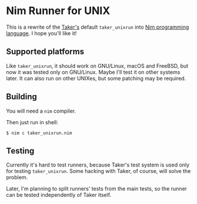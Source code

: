 # Nim Runner for UNIX

This is a rewrite of the [Taker's](https://github.com/taker-project/taker_v0) default `taker_unixrun` into [Nim programming language](https://nim-lang.org). I hope you'll like it!

## Supported platforms

Like `taker_unixrun`, it should work on GNU/Linux, macOS and FreeBSD, but now it was tested only on GNU/Linux. Maybe I'll test it on other systems later. It can also run on other UNIXes, but some patching may be required.

## Building

You will need a `nim` compiler.

Then just run in shell:

```
$ nim c taker_unixrun.nim
```

## Testing

Currently it's hard to test runners, because Taker's test system is used only for testing `taker_unixrun`. Some hacking with Taker, of course, will solve the problem.

Later, I'm planning to split runners' tests from the main tests, so the runner can be tested independently of Taker itself.
